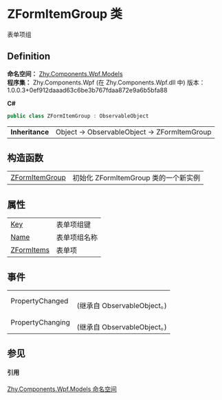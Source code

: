 # ZFormItemGroup 类


表单项组



## Definition
**命名空间：** <a href="N_Zhy_Components_Wpf_Models.md">Zhy.Components.Wpf.Models</a>  
**程序集：** Zhy.Components.Wpf (在 Zhy.Components.Wpf.dll 中) 版本：1.0.0.3+0ef912daaad63c6be3b767fdaa872e9a6b5bfa88

**C#**
``` C#
public class ZFormItemGroup : ObservableObject
```

<table><tr><td><strong>Inheritance</strong></td><td>Object  →  ObservableObject  →  ZFormItemGroup</td></tr>
</table>



## 构造函数
<table>
<tr>
<td><a href="M_Zhy_Components_Wpf_Models_ZFormItemGroup__ctor.md">ZFormItemGroup</a></td>
<td>初始化 ZFormItemGroup 类的一个新实例</td></tr>
</table>

## 属性
<table>
<tr>
<td><a href="P_Zhy_Components_Wpf_Models_ZFormItemGroup_Key.md">Key</a></td>
<td>表单项组键</td></tr>
<tr>
<td><a href="P_Zhy_Components_Wpf_Models_ZFormItemGroup_Name.md">Name</a></td>
<td>表单项组名称</td></tr>
<tr>
<td><a href="P_Zhy_Components_Wpf_Models_ZFormItemGroup_ZFormItems.md">ZFormItems</a></td>
<td>表单项</td></tr>
</table>

## 事件
<table>
<tr>
<td>PropertyChanged</td>
<td><br />(继承自 ObservableObject。)</td></tr>
<tr>
<td>PropertyChanging</td>
<td><br />(继承自 ObservableObject。)</td></tr>
</table>

## 参见


#### 引用
<a href="N_Zhy_Components_Wpf_Models.md">Zhy.Components.Wpf.Models 命名空间</a>  
